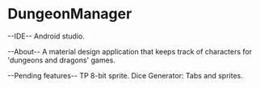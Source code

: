 # DungeonManager

--IDE--
Android studio.

--About--
A material design application that keeps track of characters for 
'dungeons and dragons' games.

--Pending features--
TP 8-bit sprite.
Dice Generator: Tabs and sprites.
